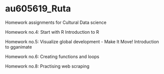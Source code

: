 # au605619_Ruta
Homework assignments for Cultural Data science

Homework no.4: Start with R
Introduction to R

Homework no.5: Visualize global development - Make It Move!
Introduction to gganimate

Homework no.6: Creating functions and loops

Homework no.8: Practising web scraping
